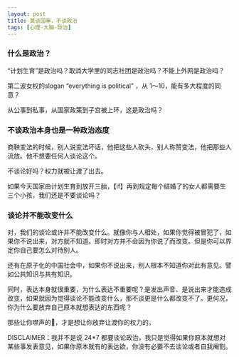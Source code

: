 ```yaml
---
layout: post
title: 莫谈国事，不谈政治
tags: [心理-大脑-政治]
---
```


###  什么是政治？
	
“计划生育”是政治吗？取消大学里的同志社团是政治吗？不能上外网是政治吗？

第二波女权的slogan “everything is political” ，从 1～10，能有多大程度的同意？

从公事到私事，从国家政策到子宫被上环，这是政治吗？


### 不谈政治本身也是一种政治态度

商鞅变法的时候，别人说变法坏话，他把这些人砍头，别人称赞变法，他把那些人流放。他不想要任何人谈论这个。

不谈论好吗？权力就被让渡了出去。

如果今天国家由计划生育到放开三胎，【if】再到规定每个结婚了的女人都需要生三个小孩，我们还是不要谈论吗？

 
### 谈论并不能改变什么

对，我们的谈论或许并不能改变什么。就像你与人相处，如果你觉得被冒犯了，如果你不说出来，对方就不知道。即时对方并不会因为你说了而改变。但是你可以界定你自己要怎么对待别人。

还有在原子化的中国社会中，如果你不说出来，别人根本不知道你对此有意见。譬如公共知识与共有知识。

同时，表达本身就很重要，为什么表达不重要呢？是发出声音、是说出来才能造成改变，如果就因为觉得谈论不能改变什么，那不谈更是什么都改变不了。更何况，你为什么要放弃自己原本就想表达的东西呢？

那些让你噤声的🤫，才是想让你放弃让渡你的权力的。


DISCLAIMER：我并不是说 24*7 都要谈论政治，我只是觉得如果你原本就想对某些事发表意见，如果你原本就有的表达欲，你没有必要不去谈论或者自我阉割。


